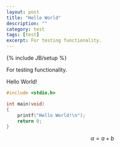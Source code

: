 ```yaml
---
layout: post
title: "Hello World"
description: ""
category: test
tags: [test]
excerpt: For testing functionality.
---
```

{% include JB/setup %}

For testing functionality.

Hello World!

```c
#include <stdio.h>

int main(void)
{
	printf("Hello World!\n");
	return 0;
}
```

$$\alpha = a + b$$
